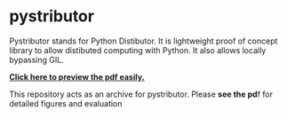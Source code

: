 # pystributor
Pystributor stands for Python Distibutor. It is lightweight proof of concept library to allow distibuted computing with Python. It also allows locally bypassing GIL.

[**Click here to preview the pdf easily.**](https://github.com/hirsimaki-markus/pystributor/blob/main/pystributor_report.pdf)

This repository acts as an archive for pystributor. Please **see the pd**f for detailed figures and evaluation



